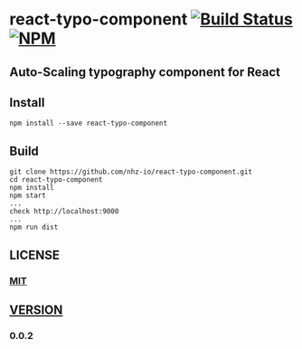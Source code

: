 # react-typo-component [![Build Status][travis-image]][travis-url] [![NPM][npm-image]][npm-url]

## Auto-Scaling typography component for React

## Install

```
npm install --save react-typo-component
```

## Build

```
git clone https://github.com/nhz-io/react-typo-component.git
cd react-typo-component
npm install
npm start
...
check http://localhost:9000
...
npm run dist
```

## LICENSE

### [MIT](LICENSE)

## [VERSION](HISTORY.md)

### 0.0.2

[travis-image]: https://travis-ci.org/nhz-io/react-typo-component.svg
[travis-url]: https://travis-ci.org/nhz-io/react-typo-component

[npm-image]: https://img.shields.io/npm/v/react-typo-component.svg?style=flat
[npm-url]: https://www.npmjs.com/package/react-typo-component
